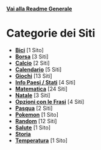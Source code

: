 **[Vai alla Readme Generale](../Readme.md)**

# Categorie dei Siti

- **[Bici](https://github.com/NicoMaker/Giri-in-bici)** [1 Sito]
- **[Borsa](Borsa/Readme.md)** [3 Siti]
- **[Calcio](Calcio/Readme.md)** [2 Siti]
- **[Calendario](Calendario/Readme.md)** [5 Siti]
- **[Giochi](Giochi/Readme.md)** [13 Siti]
- **[Info Paesi / Stati](Info_Paesi_Stati/Readme.md)** [4 Siti]
- **[Matematica](Math/Readme.md)** [24 Siti]
- **[Natale](Natale/Readme.md)** [3 Siti]
- **[Opzioni con le Frasi](Opzioni_Con_Le_Frasi/Readme.md)** [4 Siti]
- **[Pasqua](Pasqua/Readme.md)** [2 Siti]
- **[Pokemon](https://github.com/NicoMaker/PokeApi)** [1 Sito]
- **[Random](Random/Readme.md)** [12 Siti]
- **[Salute](Salute/Readme.md)** [1 Sito]
- **[Storia](Storia/Readme.md)**
- **[Temperatura](https://github.com/NicoMaker/Egypt)** [1 Sito]
